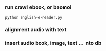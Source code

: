 ### run crawl ebook, or baomoi
`python english-e-reader.py`
### alignment audio with text

### insert audio book, image, text ... into db

###